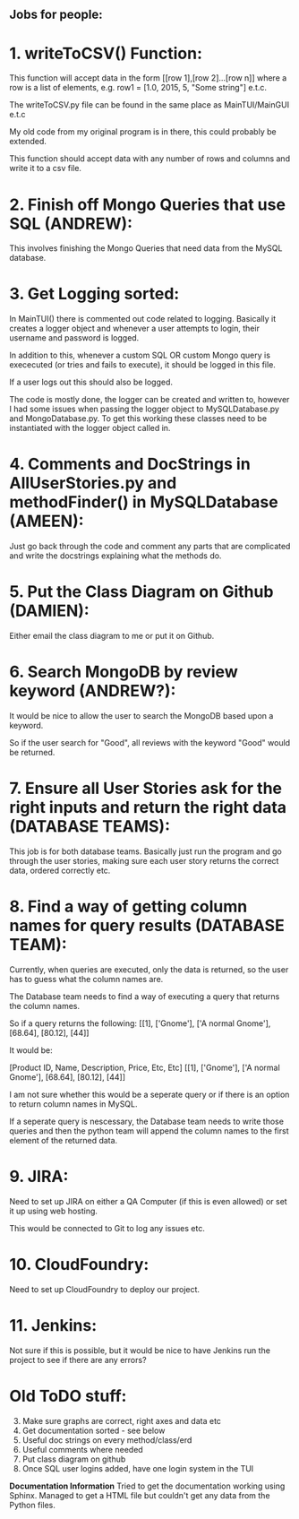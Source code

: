 ## Jobs for people:

# 1. writeToCSV() Function:

This function will accept data in the form [[row 1],[row 2]...[row n]] where a row is a list of elements, e.g. row1 = [1.0, 2015, 5, "Some string"] e.t.c.

The writeToCSV.py file can be found in the same place as MainTUI/MainGUI e.t.c

My old code from my original program is in there, this could probably be extended.

This function should accept data with any number of rows and columns and write it to a csv file.

# 2. Finish off Mongo Queries that use SQL (ANDREW):

This involves finishing the Mongo Queries that need data from the MySQL database.

# 3. Get Logging sorted:

In MainTUI() there is commented out code related to logging. Basically it creates a logger object and whenever a user attempts to login, their username and password is logged.

In addition to this, whenever a custom SQL OR custom Mongo query is exececuted (or tries and fails to execute), it should be logged in this file.

If a user logs out this should also be logged.

The code is mostly done, the logger can be created and written to, however I had some issues when passing the logger object to MySQLDatabase.py and MongoDatabase.py. To get this working these classes need to be instantiated with the logger object called in.

# 4. Comments and DocStrings in AllUserStories.py and methodFinder() in MySQLDatabase (AMEEN):

Just go back through the code and comment any parts that are complicated and write the docstrings explaining what the methods do.

# 5. Put the Class Diagram on Github (DAMIEN):

Either email the class diagram to me or put it on Github.

# 6. Search MongoDB by review keyword (ANDREW?):

It would be nice to allow the user to search the MongoDB based upon a keyword.

So if the user search for "Good", all reviews with the keyword "Good" would be returned.

# 7. Ensure all User Stories ask for the right inputs and return the right data (DATABASE TEAMS):

This job is for both database teams. Basically just run the program and go through the user stories, making sure each user story returns the correct data, ordered correctly etc.

# 8. Find a way of getting column names for query results (DATABASE TEAM):

Currently, when queries are executed, only the data is returned, so the user has to guess what the column names are.

The Database team needs to find a way of executing a query that returns the column names.

So if a query returns the following: [[1], ['Gnome'], ['A normal Gnome'], [68.64], [80.12], [44]]

It would be: 

[Product ID, Name, Description, Price, Etc, Etc]
[[1], ['Gnome'], ['A normal Gnome'], [68.64], [80.12], [44]]

I am not sure whether this would be a seperate query or if there is an option to return column names in MySQL.

If a seperate query is nescessary, the Database team needs to write those queries and then the python team will append the column names to the first element of the returned data.

# 9. JIRA:

Need to set up JIRA on either a QA Computer (if this is even allowed) or set it up using web hosting.

This would be connected to Git to log any issues etc.

# 10. CloudFoundry:

Need to set up CloudFoundry to deploy our project.

# 11. Jenkins:

Not sure if this is possible, but it would be nice to have Jenkins run the project to see if there are any errors?

# Old ToDO stuff:

3. Make sure graphs are correct, right axes and data etc
5. Get documentation sorted - see below
6. Useful doc strings on every method/class/erd
7. Useful comments where needed
8. Put class diagram on github
9. Once SQL user logins added, have one login system in the TUI

**Documentation Information**
Tried to get the documentation working using Sphinx. Managed to get a HTML file but couldn't get any data from the Python files.



